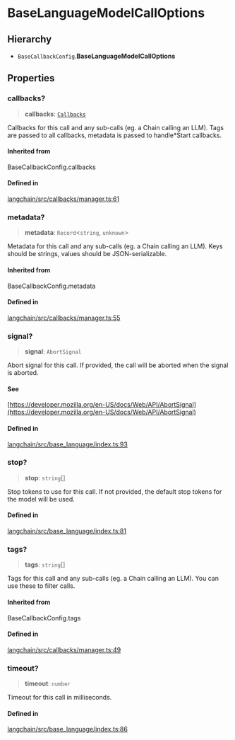 BaseLanguageModelCallOptions
============================

Hierarchy[​](#hierarchy "Direct link to Hierarchy")
---------------------------------------------------

*   `BaseCallbackConfig`.**BaseLanguageModelCallOptions**

Properties[​](#properties "Direct link to Properties")
------------------------------------------------------

### callbacks?[​](#callbacks "Direct link to callbacks?")

> **callbacks**: [`Callbacks`](/docs/api/callbacks/types/Callbacks)

Callbacks for this call and any sub-calls (eg. a Chain calling an LLM). Tags are passed to all callbacks, metadata is passed to handle\*Start callbacks.

#### Inherited from[​](#inherited-from "Direct link to Inherited from")

BaseCallbackConfig.callbacks

#### Defined in[​](#defined-in "Direct link to Defined in")

[langchain/src/callbacks/manager.ts:61](https://github.com/hwchase17/langchainjs/blob/46e1734/langchain/src/callbacks/manager.ts#L61)

### metadata?[​](#metadata "Direct link to metadata?")

> **metadata**: `Record`<`string`, `unknown`\>

Metadata for this call and any sub-calls (eg. a Chain calling an LLM). Keys should be strings, values should be JSON-serializable.

#### Inherited from[​](#inherited-from-1 "Direct link to Inherited from")

BaseCallbackConfig.metadata

#### Defined in[​](#defined-in-1 "Direct link to Defined in")

[langchain/src/callbacks/manager.ts:55](https://github.com/hwchase17/langchainjs/blob/46e1734/langchain/src/callbacks/manager.ts#L55)

### signal?[​](#signal "Direct link to signal?")

> **signal**: `AbortSignal`

Abort signal for this call. If provided, the call will be aborted when the signal is aborted.

#### See[​](#see "Direct link to See")

[https://developer.mozilla.org/en-US/docs/Web/API/AbortSignal](https://developer.mozilla.org/en-US/docs/Web/API/AbortSignal)

#### Defined in[​](#defined-in-2 "Direct link to Defined in")

[langchain/src/base\_language/index.ts:93](https://github.com/hwchase17/langchainjs/blob/46e1734/langchain/src/base_language/index.ts#L93)

### stop?[​](#stop "Direct link to stop?")

> **stop**: `string`\[\]

Stop tokens to use for this call. If not provided, the default stop tokens for the model will be used.

#### Defined in[​](#defined-in-3 "Direct link to Defined in")

[langchain/src/base\_language/index.ts:81](https://github.com/hwchase17/langchainjs/blob/46e1734/langchain/src/base_language/index.ts#L81)

### tags?[​](#tags "Direct link to tags?")

> **tags**: `string`\[\]

Tags for this call and any sub-calls (eg. a Chain calling an LLM). You can use these to filter calls.

#### Inherited from[​](#inherited-from-2 "Direct link to Inherited from")

BaseCallbackConfig.tags

#### Defined in[​](#defined-in-4 "Direct link to Defined in")

[langchain/src/callbacks/manager.ts:49](https://github.com/hwchase17/langchainjs/blob/46e1734/langchain/src/callbacks/manager.ts#L49)

### timeout?[​](#timeout "Direct link to timeout?")

> **timeout**: `number`

Timeout for this call in milliseconds.

#### Defined in[​](#defined-in-5 "Direct link to Defined in")

[langchain/src/base\_language/index.ts:86](https://github.com/hwchase17/langchainjs/blob/46e1734/langchain/src/base_language/index.ts#L86)